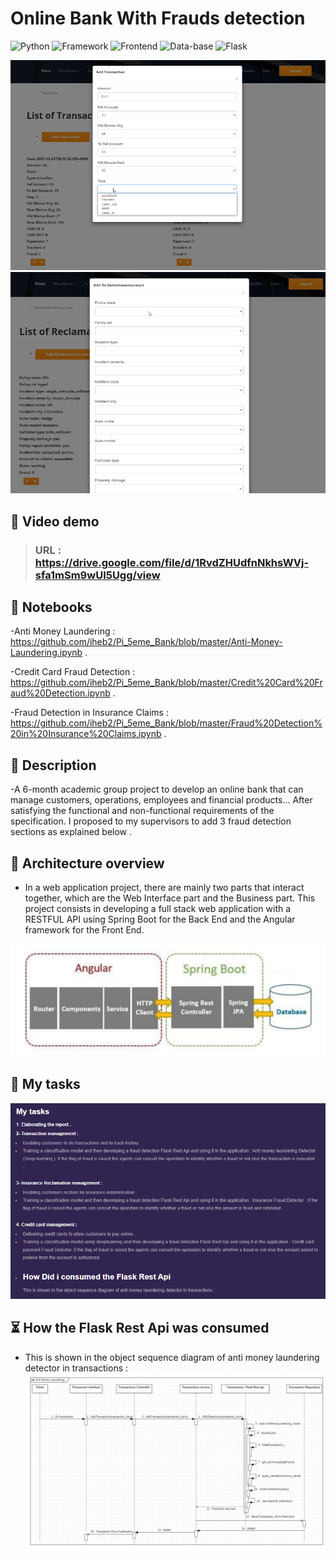 # Online Bank With Frauds detection
![Python](https://img.shields.io/badge/Python-3.8-blueviolet)
![Framework](https://img.shields.io/badge/Spring-Boot-red)
![Frontend](https://img.shields.io/badge/Frontend-Angular/HTML/CSS/JS-green)
![Data-base](https://img.shields.io/badge/MySql-red)
![Flask](https://img.shields.io/badge/Flask/Rest-Api-blueviolet)



![alt text](https://raw.githubusercontent.com/iheb2/Pi_5eme_Bank/master/bn1.png)
![alt text](https://raw.githubusercontent.com/iheb2/Pi_5eme_Bank/master/bn2.png)

## 🎯 Video demo
> ###   URL   : https://drive.google.com/file/d/1RvdZHUdfnNkhsWVj-sfa1mSm9wUI5Ugg/view
## 📝 Notebooks
-Anti Money Laundering : https://github.com/iheb2/Pi_5eme_Bank/blob/master/Anti-Money-Laundering.ipynb .

-Credit Card Fraud Detection : https://github.com/iheb2/Pi_5eme_Bank/blob/master/Credit%20Card%20Fraud%20Detection.ipynb .

-Fraud Detection in Insurance Claims : https://github.com/iheb2/Pi_5eme_Bank/blob/master/Fraud%20Detection%20in%20Insurance%20Claims.ipynb .
## 📝 Description
-A 6-month academic group project to develop an online bank that can manage customers, operations, employees and financial products...
After satisfying the functional and non-functional requirements of the specification. I proposed to my supervisors to add 3 fraud detection sections as explained below .

## 📝 Architecture overview
- In a web application project, there are mainly two parts that interact together, which are the Web Interface part and the Business part. This project consists in developing a full stack web application with a RESTFUL API using Spring Boot for the Back End and the Angular framework for the Front End.

![alt text](https://raw.githubusercontent.com/iheb2/Pi_5eme_Bank/master/archi1.png)

## 📝 My tasks

![alt text](https://github.com/iheb2/Pi_5eme_Bank/blob/master/Screenshot%202022-03-10%20091917.png?raw=true)



## ⏳ How the Flask Rest Api was consumed
- This is shown in the object sequence diagram of anti money laundering detector in transactions :
![alt text](https://github.com/iheb2/Pi_5eme_Bank/blob/master/seq1.png?raw=true)






